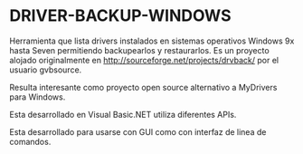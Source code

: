 DRIVER-BACKUP-WINDOWS
=====================

Herramienta que lista drivers instalados en sistemas operativos Windows 9x hasta Seven permitiendo backupearlos y restaurarlos. 
Es un proyecto alojado originalmente en http://sourceforge.net/projects/drvback/ por el usuario gvbsource. 

Resulta interesante como proyecto open source alternativo a MyDrivers para Windows.

Esta desarrollado en Visual Basic.NET utiliza diferentes APIs.

Esta desarrollado para usarse con GUI como con interfaz de linea de comandos.
